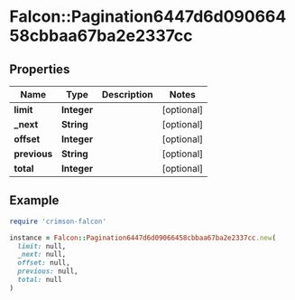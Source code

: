 # Falcon::Pagination6447d6d09066458cbbaa67ba2e2337cc

## Properties

| Name | Type | Description | Notes |
| ---- | ---- | ----------- | ----- |
| **limit** | **Integer** |  | [optional] |
| **_next** | **String** |  | [optional] |
| **offset** | **Integer** |  | [optional] |
| **previous** | **String** |  | [optional] |
| **total** | **Integer** |  | [optional] |

## Example

```ruby
require 'crimson-falcon'

instance = Falcon::Pagination6447d6d09066458cbbaa67ba2e2337cc.new(
  limit: null,
  _next: null,
  offset: null,
  previous: null,
  total: null
)
```

